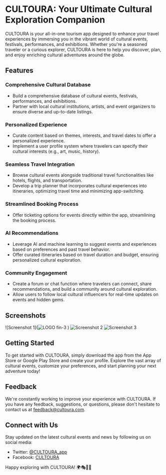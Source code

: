# CULTOURA: Your Ultimate Cultural Exploration Companion

CULTOURA is your all-in-one tourism app designed to enhance your travel experiences by immersing you in the vibrant world of cultural events, festivals, performances, and exhibitions. Whether you're a seasoned traveler or a curious explorer, CULTOURA is here to help you discover, plan, and enjoy enriching cultural adventures around the globe.

## Features

### Comprehensive Cultural Database
- Build a comprehensive database of cultural events, festivals, performances, and exhibitions.
- Partner with local cultural institutions, artists, and event organizers to ensure diverse and up-to-date listings.

### Personalized Experience
- Curate content based on themes, interests, and travel dates to offer a personalized experience.
- Implement a user profile system where travelers can specify their cultural interests (e.g., art, music, history).

### Seamless Travel Integration
- Browse cultural events alongside traditional travel functionalities like hotels, flights, and transportation.
- Develop a trip planner that incorporates cultural experiences into itineraries, optimizing travel time and minimizing app-switching.

### Streamlined Booking Process
- Offer ticketing options for events directly within the app, streamlining the booking process.

### AI Recommendations
- Leverage AI and machine learning to suggest events and experiences based on preferences and past travel behavior.
- Offer curated itineraries based on travel duration and budget, ensuring personalized cultural exploration.

### Community Engagement
- Create a forum or chat function where travelers can connect, share recommendations, and build a community around cultural exploration.
- Allow users to follow local cultural influencers for real-time updates on events and hidden gems.

## Screenshots

![Screenshot 1](![LOGO fin-3](https://github.com/bhrigutayal/TourismApp/assets/123312515/ba5fec00-0c07-4258-a4b4-fe8b2d60c84c)
)
![Screenshot 2](![img1](https://github.com/bhrigutayal/TourismApp/assets/123312515/deecd104-9865-4e62-8410-0ff221bbc4d7)
)
![Screenshot 3](![img2](https://github.com/bhrigutayal/TourismApp/assets/123312515/539628df-ba83-4230-888a-006e481866ad)
)


## Getting Started

To get started with CULTOURA, simply download the app from the App Store or Google Play Store and create your profile. Explore the vast array of cultural events, customize your preferences, and start planning your next adventure today!

## Feedback

We're constantly working to improve your experience with CULTOURA. If you have any feedback, suggestions, or questions, please don't hesitate to contact us at [feedback@cultoura.com](mailto:feedback@cultoura.com).

## Connect with Us

Stay updated on the latest cultural events and news by following us on social media:
- Twitter: [@CULTOURA_app](https://twitter.com/CULTOURA_app)
- Facebook: [CULTOURA](https://www.facebook.com/CULTOURA)

Happy exploring with CULTOURA! 🌍🎭🎨🎶
